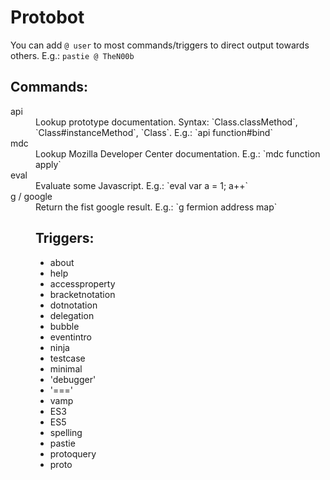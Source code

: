 # Protobot

You can add `@ user` to most commands/triggers to direct output towards others. E.g.: `pastie @ TheN00b`

## Commands:

<dl>
  <dt>api
  <dd>Lookup prototype documentation. Syntax: `Class.classMethod`, `Class#instanceMethod`, `Class`. E.g.: `api function#bind`

  <dt>mdc
  <dd>Lookup Mozilla Developer Center documentation. E.g.: `mdc function apply`

  <dt>eval
  <dd>Evaluate some Javascript. E.g.: `eval var a = 1; a++`

  <dt>g / google
  <dd>Return the fist google result. E.g.: `g fermion address map`

## Triggers:

* about
* help
* accessproperty
* bracketnotation
* dotnotation
* delegation
* bubble
* eventintro
* ninja
* testcase
* minimal
* 'debugger'
* '==='
* vamp
* ES3
* ES5
* spelling
* pastie
* protoquery
* proto
